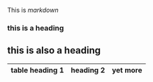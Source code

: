 This is *markdown*

### this is a heading

## this is also a heading

|table heading 1 |heading 2|yet more|
|----------------|---------|--------|

